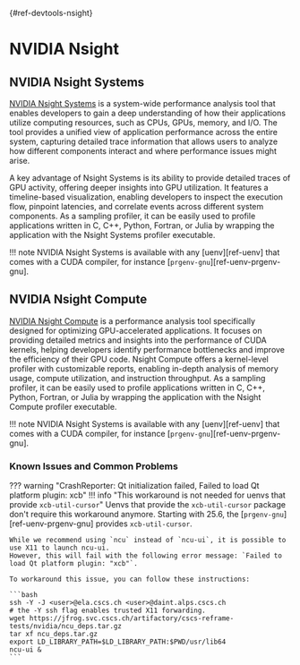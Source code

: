 [](){#ref-devtools-nsight}
# NVIDIA Nsight

## NVIDIA Nsight Systems

[NVIDIA Nsight Systems](https://developer.nvidia.com/nsight-systems) is a system-wide performance analysis tool that enables developers to gain a deep understanding of how their applications utilize computing resources, such as CPUs, GPUs, memory, and I/O.
The tool provides a unified view of application performance across the entire system, capturing detailed trace information that allows users to analyze how different components interact and where performance issues might arise.

A key advantage of Nsight Systems is its ability to provide detailed traces of GPU activity, offering deeper insights into GPU utilization.
It features a timeline-based visualization, enabling developers to inspect the execution flow, pinpoint latencies, and correlate events across different system components.
As a sampling profiler, it can be easily used to profile applications written in C, C++, Python, Fortran, or Julia by wrapping the application with the Nsight Systems profiler executable.

!!! note
    NVIDIA Nsight Systems is available with any [uenv][ref-uenv] that comes with a CUDA compiler, for instance [`prgenv-gnu`][ref-uenv-prgenv-gnu].

## NVIDIA Nsight Compute

[NVIDIA Nsight Compute](https://developer.nvidia.com/nsight-compute) is a performance analysis tool specifically designed for optimizing GPU-accelerated applications.
It focuses on providing detailed metrics and insights into the performance of CUDA kernels, helping developers identify performance bottlenecks and improve the efficiency of their GPU code.
Nsight Compute offers a kernel-level profiler with customizable reports, enabling in-depth analysis of memory usage, compute utilization, and instruction throughput.
As a sampling profiler, it can be easily used to profile applications written in C, C++, Python, Fortran, or Julia by wrapping the application with the Nsight Compute profiler executable.

!!! note
    NVIDIA Nsight Systems is available with any [uenv][ref-uenv] that comes with a CUDA compiler, for instance [`prgenv-gnu`][ref-uenv-prgenv-gnu].

### Known Issues and Common Problems

??? warning "CrashReporter: Qt initialization failed, Failed to load Qt platform plugin: xcb"
    !!! info "This workaround is not needed for uenvs that provide `xcb-util-cursor`"
        Uenvs that provide the `xcb-util-cursor` package don't require this workaround anymore.
        Starting with 25.6, the [`prgenv-gnu`][ref-uenv-prgenv-gnu] provides `xcb-util-cursor`.

    While we recommend using `ncu` instead of `ncu-ui`, it is possible to use X11 to launch ncu-ui.
    However, this will fail with the following error message: `Failed to load Qt platform plugin: "xcb"`.

    To workaround this issue, you can follow these instructions:

    ```bash
    ssh -Y -J <user>@ela.cscs.ch <user>@daint.alps.cscs.ch
    # the -Y ssh flag enables trusted X11 forwarding.
    wget https://jfrog.svc.cscs.ch/artifactory/cscs-reframe-tests/nvidia/ncu_deps.tar.gz
    tar xf ncu_deps.tar.gz
    export LD_LIBRARY_PATH=$LD_LIBRARY_PATH:$PWD/usr/lib64
    ncu-ui &
    ```

